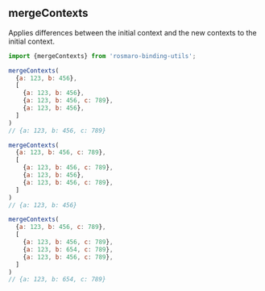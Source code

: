 
## mergeContexts

Applies differences between the initial context and the new contexts to the initial context.

```javascript
import {mergeContexts} from 'rosmaro-binding-utils';
```

```javascript
mergeContexts(
  {a: 123, b: 456},
  [
    {a: 123, b: 456},
    {a: 123, b: 456, c: 789},
    {a: 123, b: 456},
  ]
)
// {a: 123, b: 456, c: 789}
```

```javascript
mergeContexts(
  {a: 123, b: 456, c: 789},
  [
    {a: 123, b: 456, c: 789},
    {a: 123, b: 456},
    {a: 123, b: 456, c: 789},
  ]
)
// {a: 123, b: 456}
```

```javascript
mergeContexts(
  {a: 123, b: 456, c: 789},
  [
    {a: 123, b: 456, c: 789},
    {a: 123, b: 654, c: 789},
    {a: 123, b: 456, c: 789},
  ]
)
// {a: 123, b: 654, c: 789}
```
